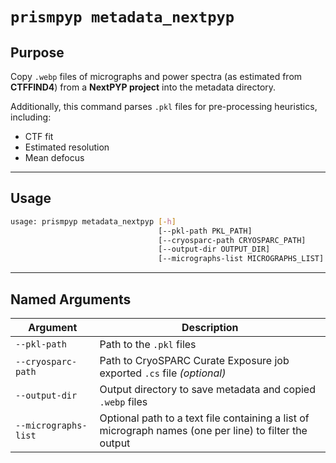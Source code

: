 # `prismpyp metadata_nextpyp`

## Purpose
Copy `.webp` files of micrographs and power spectra (as estimated from **CTFFIND4**) from a **NextPYP project** into the metadata directory.

Additionally, this command parses `.pkl` files for pre-processing heuristics, including:
- CTF fit  
- Estimated resolution  
- Mean defocus  

---

## Usage
```bash
usage: prismpyp metadata_nextpyp [-h] 
                                 [--pkl-path PKL_PATH] 
                                 [--cryosparc-path CRYOSPARC_PATH] 
                                 [--output-dir OUTPUT_DIR]
                                 [--micrographs-list MICROGRAPHS_LIST]
```

---

## Named Arguments

| Argument | Description |
|-----------|--------------|
| `--pkl-path` | Path to the `.pkl` files |
| `--cryosparc-path` | Path to CryoSPARC Curate Exposure job exported `.cs` file *(optional)* |
| `--output-dir` | Output directory to save metadata and copied `.webp` files |
| `--micrographs-list` | Optional path to a text file containing a list of micrograph names (one per line) to filter the output |
